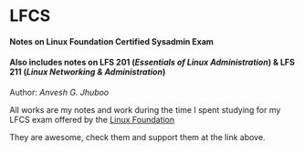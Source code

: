 # LFCS

#### Notes on Linux Foundation Certified Sysadmin Exam
#### Also includes notes on LFS 201 (*Essentials of Linux Administration*) & LFS 211 (*Linux Networking & Administration*)
Author: *Anvesh G. Jhuboo*

All works are my notes and work during the time I spent studying for my LFCS exam offered by the [Linux Foundation](http://training.linuxfoundation.org)

They are awesome, check them and support them at the link above.
